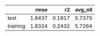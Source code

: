 |          |   rmse |     r2 |   avg_nll |
|:---------|-------:|-------:|----------:|
| test     | 1.8437 | 0.1917 |    5.7375 |
| training | 1.8324 | 0.2432 |    5.7264 |